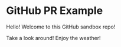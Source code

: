 
# GitHub PR Example

Hello! Welcome to this GitHub sandbox repo!

Take a look around! Enjoy the weather!

